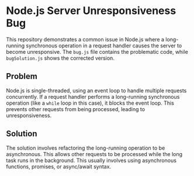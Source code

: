 # Node.js Server Unresponsiveness Bug

This repository demonstrates a common issue in Node.js where a long-running synchronous operation in a request handler causes the server to become unresponsive.  The `bug.js` file contains the problematic code, while `bugSolution.js` shows the corrected version.

## Problem

Node.js is single-threaded, using an event loop to handle multiple requests concurrently.  If a request handler performs a long-running synchronous operation (like a `while` loop in this case), it blocks the event loop.  This prevents other requests from being processed, leading to unresponsiveness.

## Solution

The solution involves refactoring the long-running operation to be asynchronous.  This allows other requests to be processed while the long task runs in the background.  This usually involves using asynchronous functions, promises, or async/await syntax.